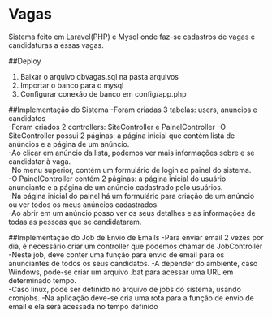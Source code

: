 # Vagas
  
Sistema feito em Laravel(PHP) e Mysql onde faz-se cadastros de vagas e candidaturas a essas vagas.  

##Deploy
1. Baixar o arquivo dbvagas.sql na pasta arquivos  
2. Importar o banco para o mysql  
3. Configurar conexão de banco em config/app.php  

##Implementação do Sistema
-Foram criadas 3 tabelas: users, anuncios e candidatos  
-Foram criados 2 controllers: SiteController e PainelController
-O SiteController possui 2 páginas: a página inicial que contém lista de anúncios e a página de um anúncio.  
-Ao clicar em anúncio da lista, podemos ver mais informações sobre e se candidatar à vaga.  
-No menu superior, contém um formulário de login ao painel do sistema.  
-O PainelController contém 2 páginas: a página inicial do usuário anunciante e a página de um anúncio cadastrado pelo usuários.  
-Na página inicial do painel há um formulário para criação de um anúncio ou ver todos os meus anúncios cadastrados.  
-Ao abrir em um anúncio posso ver os seus detalhes e as informações de todas as pessoas que se candidataram.

##Implementação do Job de Envio de Emails
-Para enviar email 2 vezes por dia, é necessário criar um controller que podemos chamar de JobController
-Neste job, deve conter uma função para envio de email para os anunciantes de todos os seus candidatos.
-A depender do ambiente, caso Windows, pode-se criar um arquivo .bat para acessar uma URL em determinado tempo.  
-Caso linux, pode ser definido no arquivo de jobs do sistema, usando cronjobs.
-Na aplicação deve-se cria uma rota para a função de envio de email e ela será acessada no tempo definido 